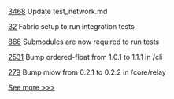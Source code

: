 
[3468](https://github.com/hyperledger/fabric/pull/3468) Update test_network.md

[32](https://github.com/hyperledger-labs/hlf-connector/pull/32) Fabric setup to run integration tests

[866](https://github.com/hyperledger-labs/solang/pull/866) Submodules are now required to run tests

[2531](https://github.com/hyperledger/indy-sdk/pull/2531) Bump ordered-float from 1.0.1 to 1.1.1 in /cli

[279](https://github.com/hyperledger-labs/weaver-dlt-interoperability/pull/279) Bump miow from 0.2.1 to 0.2.2 in /core/relay


[See more >>>](https://start-here.hyperledger.org/pull-requests)
